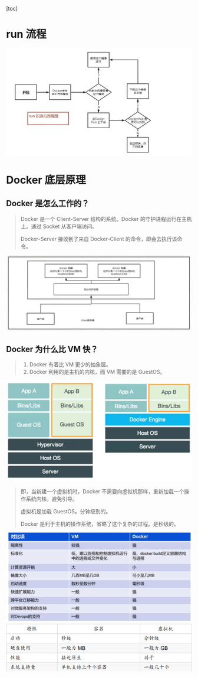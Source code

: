 [toc]

# run 流程

![run](img/run.jpg)

# Docker 底层原理

## Docker 是怎么工作的？

> Docker 是一个 Client-Server 结构的系统。Docker 的守护进程运行在主机上。通过 Socket 从客户端访问。
>
> Docker-Server 接收到了来自 Docker-Client 的命令，即会去执行该命令。

![docker_schematic_diagram](img/docker_schematic_diagram.jpg)

## Docker 为什么比 VM 快？

> 1. Docker 有着比 VM 更少的抽象层。
> 2. Docker 利用的是主机的内核，而 VM 需要的是 GuestOS。

<img src="img/why_docker_faster_than_vm.png" alt="why_docker_faster_than_vm" style="zoom: 50%;" />

> 即，当新建一个虚拟机时，Docker 不需要向虚拟机那样，重新加载一个操作系统内核，避免引导。
>
> 虚拟机是加载 GuestOS。分钟级别的。
>
> Docker 是利于主机的操作系统，省略了这个复杂的过程。是秒级的。

<img src="img/docker_versus_vm.png" alt="docker_versus_vm" style="zoom:50%;" />

<img src="img/R-C.png" alt="R-C" style="zoom: 80%;" />

